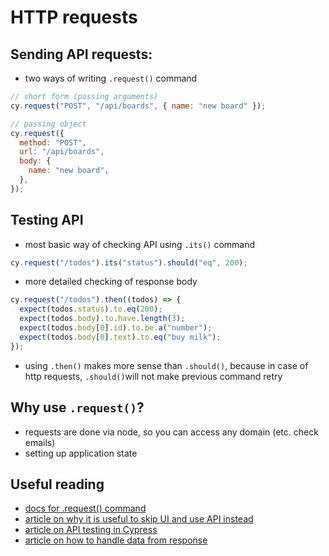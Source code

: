# HTTP requests

## Sending API requests:

- two ways of writing `.request()` command

```js
// short form (passing arguments)
cy.request("POST", "/api/boards", { name: "new board" });

// passing object
cy.request({
  method: "POST",
  url: "/api/boards",
  body: {
    name: "new board",
  },
});
```

## Testing API

- most basic way of checking API using `.its()` command

```js
cy.request("/todos").its("status").should("eq", 200);
```

- more detailed checking of response body

```js
cy.request("/todos").then((todos) => {
  expect(todos.status).to.eq(200);
  expect(todos.body).to.have.length(3);
  expect(todos.body[0].id).to.be.a("number");
  expect(todos.body[0].text).to.eq("buy milk");
});
```

- using `.then()` makes more sense than `.should()`, because in case of http requests, `.should()`will not make previous command retry

## Why use `.request()`?

- requests are done via node, so you can access any domain (etc. check emails)
- setting up application state

## Useful reading

- [docs for .request() command](https://docs.cypress.io/api/commands/request.html#Syntax)
- [article on why it is useful to skip UI and use API instead](https://code.kiwi.com/skip-the-ui-using-api-calls-d358b9b61b91)
- [article on API testing in Cypress](https://filiphric.com/cypress-basics-api-testing)
- [article on how to handle data from response](https://filiphric.com/working-with-api-response-data-in-cypress)
